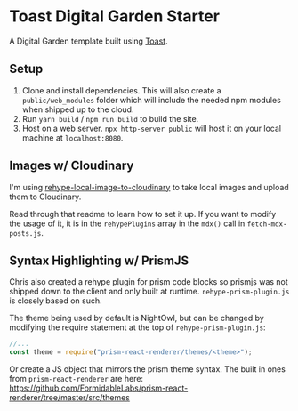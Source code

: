 # Toast Digital Garden Starter

A Digital Garden template built using [Toast](https://github.com/ChristopherBiscardi/toast/).

## Setup

1. Clone and install dependencies. This will also create a `public/web_modules` folder which will include the needed npm modules when shipped up to the cloud.
1. Run `yarn build` / `npm run build` to build the site.
1. Host on a web server. `npx http-server public` will host it on your local machine at `localhost:8080`.

## Images w/ Cloudinary

I'm using [rehype-local-image-to-cloudinary](https://github.com/jlengstorf/rehype-local-image-to-cloudinary) to take local images and upload them to Cloudinary.

Read through that readme to learn how to set it up. If you want to modify the usage of it, it is in the `rehypePlugins` array in the `mdx()` call in `fetch-mdx-posts.js`.

## Syntax Highlighting w/ PrismJS

Chris also created a rehype plugin for prism code blocks so prismjs was not shipped down to the client and only built at runtime. `rehype-prism-plugin.js` is closely based on such.

The theme being used by default is NightOwl, but can be changed by modifying the require statement at the top of `rehype-prism-plugin.js`:

```js
//...
const theme = require("prism-react-renderer/themes/<theme>");
```

Or create a JS object that mirrors the prism theme syntax. The built in ones from `prism-react-renderer` are here: https://github.com/FormidableLabs/prism-react-renderer/tree/master/src/themes
